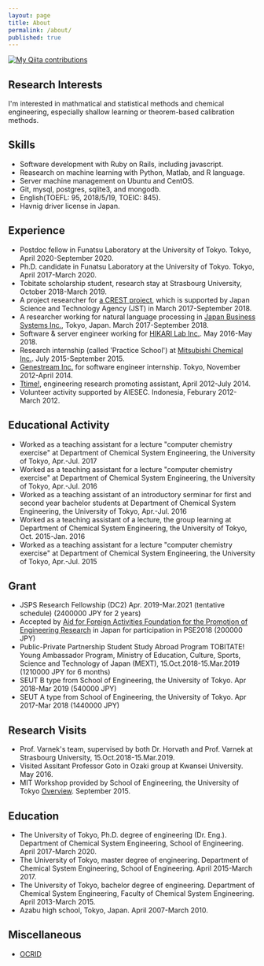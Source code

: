 ```yaml
---
layout: page
title: About
permalink: /about/
published: true
---
```


[![My Qiita contributions](https://qiita-badge.apiapi.app/s/sshojiro/contributions.svg)](http://qiita.com/sshojiro)

## Research Interests
I'm interested in mathmatical and statistical methods and chemical engineering, especially shallow learning or theorem-based calibration methods.

## Skills
- Software development with Ruby on Rails, including javascript.
- Reasearch on machine learning with Python, Matlab, and R language.
- Server machine management on Ubuntu and CentOS.
- Git, mysql, postgres, sqlite3, and mongodb.
- English(TOEFL: 95, 2018/5/19, TOEIC: 845).
- Havnig driver license in Japan.

## Experience
- Postdoc fellow in Funatsu Laboratory at the University of Tokyo. Tokyo, April 2020-September 2020.
- Ph.D. candidate in Funatsu Laboratory at the University of Tokyo. Tokyo, April 2017-March 2020.
- Tobitate scholarship student, research stay at Strasbourg University, October 2018-March 2019.
- A project researcher for [a CREST project](http://www.jst.go.jp/kisoken/crest/project/44/44_01.html), which is supported by Japan Science and Technology Agency (JST) in March 2017-September 2018.
- A researcher working for natural language processing in [Japan Business Systems Inc.](http://www.jbs.com/), Tokyo, Japan. March 2017-September 2018.
- Software & server engineer working for [HIKARI Lab Inc.](https://www.hikarilab.co.jp/). May 2016-May 2018.
- Research internship (called 'Practice School') at [Mitsubishi Chemical Inc.](https://www.m-chemical.co.jp/). July 2015-September 2015.
- [Genestream Inc.](http://genestream.co.jp/) for software engineer internship. Tokyo, November 2012-April 2014.
- [Ttime!](http://ut-ttime.net), engineering research promoting assistant, April 2012-July 2014.
- Volunteer activity supported by AIESEC. Indonesia, Feburary 2012-March 2012.

## Educational Activity
- Worked as a teaching assistant for a lecture "computer chemistry exercise" at Department of Chemical System Engineering, the University of Tokyo, Apr.-Jul. 2017
- Worked as a teaching assistant for a lecture "computer chemistry exercise" at Department of Chemical System Engineering, the University of Tokyo, Apr.-Jul. 2016
- Worked as a teaching assistant of an introductory serminar for first and second year bachelor students at Department of Chemical System Engineering, the University of Tokyo,  Apr.-Jul. 2016
- Worked as a teaching assistant of a lecture, the group learning at Department of Chemical System Engineering, the University of Tokyo, Oct. 2015-Jan. 2016
- Worked as a teaching assistant for a lecture "computer chemistry exercise" at Department of Chemical System Engineering, the University of Tokyo, Apr.-Jul. 2015

## Grant
- JSPS Research Fellowship (DC2) Apr. 2019-Mar.2021 (tentative schedule) (2400000 JPY for 2 years)
- Accepted by [Aid for Foreign Activities Foundation for the Promotion of Engineering Research](http://www.erf.or.jp/help.html) in Japan for participation in PSE2018 (200000 JPY)
- Public-Private Partnership Student Study Abroad Program TOBITATE! Young Ambassador Program, Ministry of Education, Culture, Sports, Science and Technology of Japan (MEXT), 15.Oct.2018-15.Mar.2019 (1210000 JPY for 6 months)
- SEUT B type from School of Engineering, the University of Tokyo. Apr 2018-Mar 2019 (540000 JPY)
- SEUT A type from School of Engineering, the University of Tokyo. Apr 2017-Mar 2018 (1440000 JPY)

## Research Visits
- Prof. Varnek's team, supervised by both Dr. Horvath and Prof. Varnek at Strasbourg University, 15.Oct.2018-15.Mar.2019.
- Visited Assitant Professor Goto in Ozaki group at Kwansei University. May 2016.
- MIT Workshop provided by School of Engineering, the University of Tokyo [Overview](https://www.ee.t.u-tokyo.ac.jp/~eejim/2015_s1s2/abroad/20150526_mit.pdf). September 2015.

## Education
- The University of Tokyo, Ph.D. degree of engineering (Dr. Eng.). Department of Chemical System Engineering, School of Engineering. April 2017-March 2020.
- The University of Tokyo, master degree of engineering. Department of Chemical System Engineering, School of Engineering. April 2015-March 2017.
- The University of Tokyo, bachelor degree of engineering. Department of Chemical System Engineering, Faculty of Chemical System Engineering. April 2013-March 2015.
- Azabu high school, Tokyo, Japan. April 2007-March 2010.

## Miscellaneous

- [OCRID](https://orcid.org/0000-0001-7815-0007)
